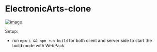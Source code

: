 # ElectronicArts-clone

<a href="https://www.ea.com/it-it"><img src="https://i.ibb.co/MkgZq1V/image.png" alt="image" border="0"></a>

Setup:
- run ```npm i && npm run build``` for both client and server side to start the build mode with WebPack
